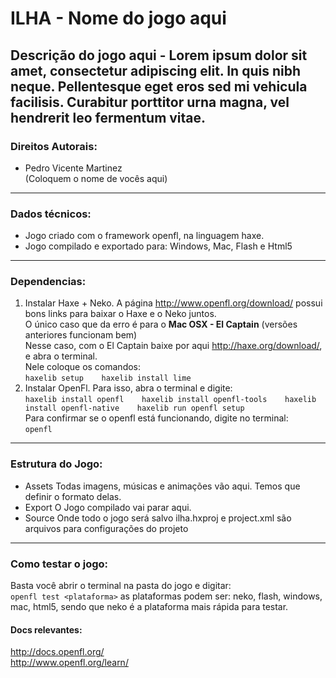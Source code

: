 # ILHA - Nome do jogo aqui   
Descrição do jogo aqui - Lorem ipsum dolor sit amet, consectetur adipiscing elit. In quis nibh neque. Pellentesque eget eros sed mi vehicula facilisis. Curabitur porttitor urna magna, vel hendrerit leo fermentum vitae.
---
### Direitos Autorais:
* Pedro Vicente Martinez   
(Coloquem o nome de vocês aqui)   
---
### Dados técnicos:
* Jogo criado com o framework openfl, na linguagem haxe.
* Jogo compilado e exportado para: Windows, Mac, Flash e Html5
---
### Dependencias:
1. Instalar Haxe + Neko.
A página http://www.openfl.org/download/ possui bons links para baixar o Haxe e o Neko juntos.   
O único caso que da erro é para o __Mac OSX - El Captain__ (versões anteriores funcionam bem)   
Nesse caso, com o El Captain baixe por aqui http://haxe.org/download/, e abra o terminal.   
Nele coloque os comandos:   
`haxelib setup   
haxelib install lime`   
2. Instalar OpenFl. Para isso, abra o terminal e digite:   
`haxelib install openfl   
haxelib install openfl-tools   
haxelib install openfl-native   
haxelib run openfl setup`   
Para confirmar se o openfl está funcionando, digite no terminal:   
`openfl`   
---
### Estrutura do Jogo:
* Assets
  Todas imagens, músicas e animações vão aqui. Temos que definir o formato delas.   
* Export
  O Jogo compilado vai parar aqui.
* Source
  Onde todo o jogo será salvo
ilha.hxproj e project.xml são arquivos para configurações do projeto   
---
### Como testar o jogo:
Basta você abrir o terminal na pasta do jogo e digitar:   
`openfl test <plataforma>` as plataformas podem ser: neko, flash, windows, mac, html5, sendo que neko é a plataforma mais rápida para testar.   
#### Docs relevantes:
http://docs.openfl.org/   
http://www.openfl.org/learn/
